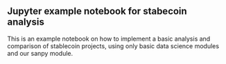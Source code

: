 ## Jupyter example notebook for stabecoin analysis

This is an example notebook on how to implement a basic analysis and comparison of stablecoin projects, using only basic data science modules and our sanpy module.
